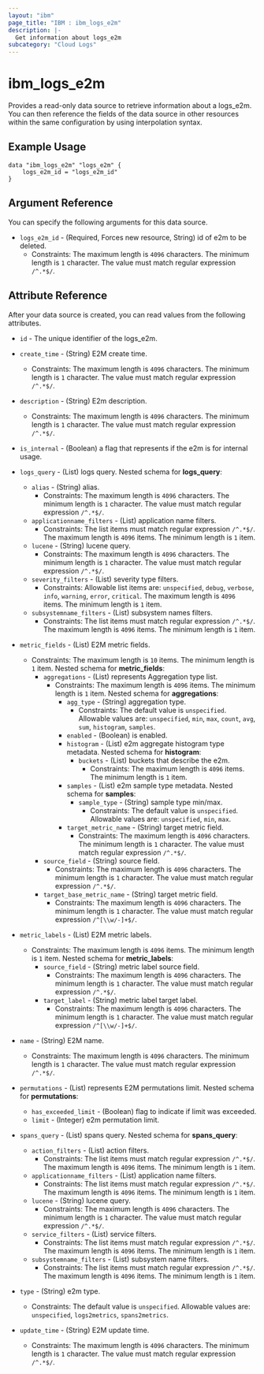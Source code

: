 ```yaml
---
layout: "ibm"
page_title: "IBM : ibm_logs_e2m"
description: |-
  Get information about logs_e2m
subcategory: "Cloud Logs"
---
```


# ibm_logs_e2m

Provides a read-only data source to retrieve information about a logs_e2m. You can then reference the fields of the data source in other resources within the same configuration by using interpolation syntax.

## Example Usage

```hcl
data "ibm_logs_e2m" "logs_e2m" {
	logs_e2m_id = "logs_e2m_id"
}
```

## Argument Reference

You can specify the following arguments for this data source.

* `logs_e2m_id` - (Required, Forces new resource, String) id of e2m to be deleted.
  * Constraints: The maximum length is `4096` characters. The minimum length is `1` character. The value must match regular expression `/^.*$/`.

## Attribute Reference

After your data source is created, you can read values from the following attributes.

* `id` - The unique identifier of the logs_e2m.
* `create_time` - (String) E2M create time.
  * Constraints: The maximum length is `4096` characters. The minimum length is `1` character. The value must match regular expression `/^.*$/`.

* `description` - (String) E2m description.
  * Constraints: The maximum length is `4096` characters. The minimum length is `1` character. The value must match regular expression `/^.*$/`.

* `is_internal` - (Boolean) a flag that represents if the e2m is for internal usage.

* `logs_query` - (List) logs query.
Nested schema for **logs_query**:
	* `alias` - (String) alias.
	  * Constraints: The maximum length is `4096` characters. The minimum length is `1` character. The value must match regular expression `/^.*$/`.
	* `applicationname_filters` - (List) application name filters.
	  * Constraints: The list items must match regular expression `/^.*$/`. The maximum length is `4096` items. The minimum length is `1` item.
	* `lucene` - (String) lucene query.
	  * Constraints: The maximum length is `4096` characters. The minimum length is `1` character. The value must match regular expression `/^.*$/`.
	* `severity_filters` - (List) severity type filters.
	  * Constraints: Allowable list items are: `unspecified`, `debug`, `verbose`, `info`, `warning`, `error`, `critical`. The maximum length is `4096` items. The minimum length is `1` item.
	* `subsystemname_filters` - (List) subsystem names filters.
	  * Constraints: The list items must match regular expression `/^.*$/`. The maximum length is `4096` items. The minimum length is `1` item.

* `metric_fields` - (List) E2M metric fields.
  * Constraints: The maximum length is `10` items. The minimum length is `1` item.
Nested schema for **metric_fields**:
	* `aggregations` - (List) represents Aggregation type list.
	  * Constraints: The maximum length is `4096` items. The minimum length is `1` item.
	Nested schema for **aggregations**:
		* `agg_type` - (String) aggregation type.
		  * Constraints: The default value is `unspecified`. Allowable values are: `unspecified`, `min`, `max`, `count`, `avg`, `sum`, `histogram`, `samples`.
		* `enabled` - (Boolean) is enabled.
		* `histogram` - (List) e2m aggregate histogram type metadata.
		Nested schema for **histogram**:
			* `buckets` - (List) buckets that describe the e2m.
			  * Constraints: The maximum length is `4096` items. The minimum length is `1` item.
		* `samples` - (List) e2m sample type metadata.
		Nested schema for **samples**:
			* `sample_type` - (String) sample type min/max.
			  * Constraints: The default value is `unspecified`. Allowable values are: `unspecified`, `min`, `max`.
		* `target_metric_name` - (String) target metric field.
		  * Constraints: The maximum length is `4096` characters. The minimum length is `1` character. The value must match regular expression `/^.*$/`.
	* `source_field` - (String) source field.
	  * Constraints: The maximum length is `4096` characters. The minimum length is `1` character. The value must match regular expression `/^.*$/`.
	* `target_base_metric_name` - (String) target metric field.
	  * Constraints: The maximum length is `4096` characters. The minimum length is `1` character. The value must match regular expression `/^[\\w/-]+$/`.

* `metric_labels` - (List) E2M metric labels.
  * Constraints: The maximum length is `4096` items. The minimum length is `1` item.
Nested schema for **metric_labels**:
	* `source_field` - (String) metric label source field.
	  * Constraints: The maximum length is `4096` characters. The minimum length is `1` character. The value must match regular expression `/^.*$/`.
	* `target_label` - (String) metric label target label.
	  * Constraints: The maximum length is `4096` characters. The minimum length is `1` character. The value must match regular expression `/^[\\w/-]+$/`.

* `name` - (String) E2M name.
  * Constraints: The maximum length is `4096` characters. The minimum length is `1` character. The value must match regular expression `/^.*$/`.

* `permutations` - (List) represents E2M permutations limit.
Nested schema for **permutations**:
	* `has_exceeded_limit` - (Boolean) flag to indicate if limit was exceeded.
	* `limit` - (Integer) e2m permutation limit.

* `spans_query` - (List) spans query.
Nested schema for **spans_query**:
	* `action_filters` - (List) action filters.
	  * Constraints: The list items must match regular expression `/^.*$/`. The maximum length is `4096` items. The minimum length is `1` item.
	* `applicationname_filters` - (List) application name filters.
	  * Constraints: The list items must match regular expression `/^.*$/`. The maximum length is `4096` items. The minimum length is `1` item.
	* `lucene` - (String) lucene query.
	  * Constraints: The maximum length is `4096` characters. The minimum length is `1` character. The value must match regular expression `/^.*$/`.
	* `service_filters` - (List) service filters.
	  * Constraints: The list items must match regular expression `/^.*$/`. The maximum length is `4096` items. The minimum length is `1` item.
	* `subsystemname_filters` - (List) subsystem name filters.
	  * Constraints: The list items must match regular expression `/^.*$/`. The maximum length is `4096` items. The minimum length is `1` item.

* `type` - (String) e2m type.
  * Constraints: The default value is `unspecified`. Allowable values are: `unspecified`, `logs2metrics`, `spans2metrics`.

* `update_time` - (String) E2M update time.
  * Constraints: The maximum length is `4096` characters. The minimum length is `1` character. The value must match regular expression `/^.*$/`.

